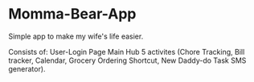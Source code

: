 # Momma-Bear-App
Simple app to make my wife's life easier.

Consists of:
  User-Login Page
  Main Hub 
  5 activites (Chore Tracking, Bill tracker, Calendar, Grocery Ordering Shortcut, New Daddy-do Task SMS generator).
